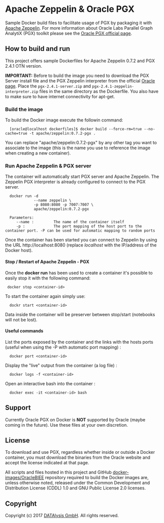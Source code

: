 Apache Zeppelin & Oracle PGX
===============
Sample Docker build files to facilitate usage of PGX by packaging it with [Apache Zeppelin](http://zeppelin.apache.org/). For more information about Oracle Labs Parallel Graph AnalytiX (PGX) toolkit please see the [Oracle PGX official page](http://www.oracle.com/technetwork/oracle-labs/parallel-graph-analytix/overview/index.html).

## How to build and run
This project offers sample Dockerfiles for Apache Zeppelin 0.7.2 and PGX 2.4.1 OTN version.

**IMPORTANT:** Before to build the image you need to download the PGX Server install file  and the PGX Zeppelin interpreter from the official [Oracle page](http://www.oracle.com/technetwork/oracle-labs/parallel-graph-analytix/downloads/index.html). Place the `pgx-2.4.1-server.zip` and `pgx-2.4.1-zeppelin-interpreter.zip` files in the same directory as the Dockerfile. You also have to make sure to have internet connectivity for apt-get.

### Build the image
To build the Docker image execute the followin command:
```
  [oracle@localhost dockerfiles]$ docker build --force-rm=true --no-cache=true -t apache/zeppelin:0.7.2-pgx .
```
You can replace "apache/zeppelin:0.7.2-pgx" by any other tag you want to associate to the image (this is the name you use to reference the image when creating a new container).

### Run Apache Zeppelin & PGX server
The container will automatically start PGX server and Apache Zeppelin. The Zeppelin PGX interpreter is already configured to connect to the PGX server.

```
  docker run -d
             --name zeppelin \
             -p 8080:8080 -p 7007:7007 \
             apache/zeppelin:0.7.2-pgx
  
  Parameters:
     --name :         The name of the container itself
     -p :             The port mapping of the host port to the container port. -P can be used for automatic mapping to random ports     
``` 
Once the container has been started you can connect to Zeppelin by using the URL http://localhost:8080 (replace *localhost* with the IP/address of the Docker host).

#### Stop / Restart of Apache Zeppelin - PGX
Once the **docker run** has been used to create a container it's possible to easily stop it with the following command:
```
 docker stop <container-id>
```
To start the container again simply use:
```
  dockr start <container-id>
```
Data inside the container will be preserver between stop/start (notebooks will not be lost).

#### Useful commands
List the ports exposed by the container and the links with the hosts ports (useful when using the -P with automatic port mapping) :
```
  docker port <container-id>
```
Display the "live" output from the container (a log file) :
```
  docker logs -f <container-id>
```
Open an interactive bash into the container :
```
  docker exec -it <container-id> bash
```

## Support
Currently Oracle PGX on Docker is **NOT** supported by Oracle (maybe coming in the future). Use these files at your own discretion.

## License
To download and use PGX, regardless whether inside or outside a Docker container, you must download the binaries from the Oracle website and accept the license indicated at that page.

All scripts and files hosted in this project and GitHub [docker-images/OracleBIEE](./) repository required to build the Docker images are, unless otherwise noted, released under the Common Development and Distribution License (CDDL) 1.0 and GNU Public License 2.0 licenses.

## Copyright
Copyright (c) 2017 [DATAlysis GmbH](https://datalysis.ch). All rights reserved.